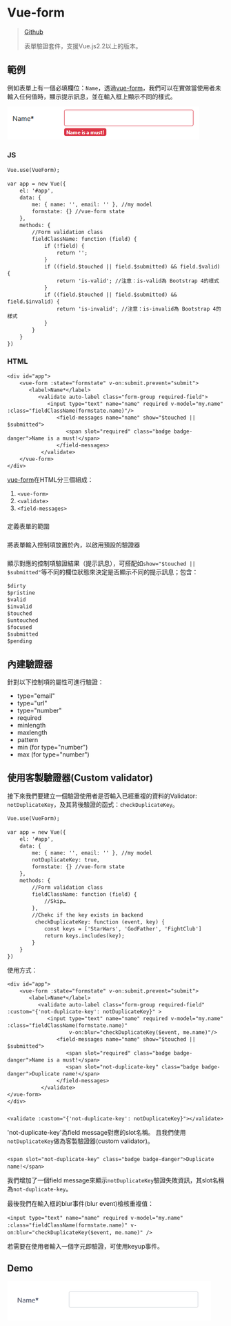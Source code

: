 # Vue-form

> [Github](https://github.com/fergaldoyle/vue-form)
> 
> 表單驗證套件，支援Vue.js2.2以上的版本。


## 範例

例如表單上有一個必填欄位：`Name`，透過[vue-form](https://github.com/fergaldoyle/vue-form)，我們可以在實做當使用者未輸入任何值時，顯示提示訊息，並在輸入框上顯示不同的樣式。

![](assets/001.png)


### JS

```
Vue.use(VueForm);

var app = new Vue({
    el: '#app',
    data: {
        me: { name: '', email: '' }, //my model
        formstate: {} //vue-form state
    },
    methods: {
        //Form validation class
        fieldClassName: function (field) {
            if (!field) {
                return '';
            }
            if ((field.$touched || field.$submitted) && field.$valid) {
                return 'is-valid'; //注意：is-valid為 Bootstrap 4的樣式
            }
            if ((field.$touched || field.$submitted) && field.$invalid) {
                return 'is-invalid'; //注意：is-invalid為 Bootstrap 4的樣式
            }
        }
    }
})
```

### HTML

```
<div id="app">
    <vue-form :state="formstate" v-on:submit.prevent="submit">
       <label>Name*</label>
          <validate auto-label class="form-group required-field">
             <input type="text" name="name" required v-model="my.name" :class="fieldClassName(formstate.name)"/>
                <field-messages name="name" show="$touched || $submitted">
                   <span slot="required" class="badge badge-danger">Name is a must!</span>
                </field-messages>
           </validate>
    </vue-form>
</div>
```

[vue-form](https://github.com/fergaldoyle/vue-form)在HTML分三個組成：

1. `<vue-form>` 
2. `<validate>`
3. `<field-messages>`

### <vue-form>

定義表單的範圍


### <validate>

將表單輸入控制項放置於內，以啟用預設的驗證器


### <field-messages>

顯示對應的控制項驗證結果（提示訊息），可搭配如`show="$touched || $submitted"`等不同的欄位狀態來決定是否顯示不同的提示訊息；包含：

```
$dirty
$pristine
$valid
$invalid
$touched
$untouched
$focused
$submitted
$pending
```

## 內建驗證器

針對以下控制項的屬性可進行驗證：

* type="email"
* type="url"
* type="number"
* required
* minlength
* maxlength
* pattern
* min (for type="number")
* max (for type="number")


## 使用客製驗證器(Custom validator)

接下來我們要建立一個驗證使用者是否輸入已經重複的資料的Validator: `notDuplicateKey`，及其背後驗證的函式：`checkDuplicateKey`。

```
Vue.use(VueForm);

var app = new Vue({
    el: '#app',
    data: {
        me: { name: '', email: '' }, //my model
        notDuplicateKey: true,
        formstate: {} //vue-form state
    },
    methods: {
        //Form validation class
        fieldClassName: function (field) {
            //Skip…
        },
        //Chekc if the key exists in backend
         checkDuplicateKey: function (event, key) {
            const keys = ['StarWars', 'GodFather', 'FightClub']
            return keys.includes(key);
        }
    }
})

```

使用方式： 

```
<div id="app">
    <vue-form :state="formstate" v-on:submit.prevent="submit">
       <label>Name*</label>
          <validate auto-label class="form-group required-field" 
:custom="{'not-duplicate-key': notDuplicateKey}" >
             <input type="text" name="name" required v-model="my.name" :class="fieldClassName(formstate.name)"
                    v-on:blur="checkDuplicateKey($event, me.name)"/>
                <field-messages name="name" show="$touched || $submitted">
                   <span slot="required" class="badge badge-danger">Name is a must!</span>
                   <span slot="not-duplicate-key" class="badge badge-danger">Duplicate name!</span>
                </field-messages>
           </validate>
</vue-form>
</div>
```


### <validate>

`<validate :custom="{'not-duplicate-key': notDuplicateKey}"></validate>`

'not-duplicate-key'為field message對應的slot名稱。
且我們使用`notDuplicateKey`做為客製驗證器(custom validator)。 


### <field-messages>

`<span slot="not-duplicate-key" class="badge badge-danger">Duplicate name!</span>`

我們增加了一個field message來顯示`notDuplicateKey`驗證失敗資訊，其slot名稱為`not-duplicate-key`。



最後我們在輸入框的blur事件(blur event)檢核重複值：

`<input type="text" name="name" required v-model="my.name" :class="fieldClassName(formstate.name)" v-on:blur="checkDuplicateKey($event, me.name)" />`

若需要在使用者輸入一個字元即驗證，可使用keyup事件。


## Demo

![](assets/demo.gif)


